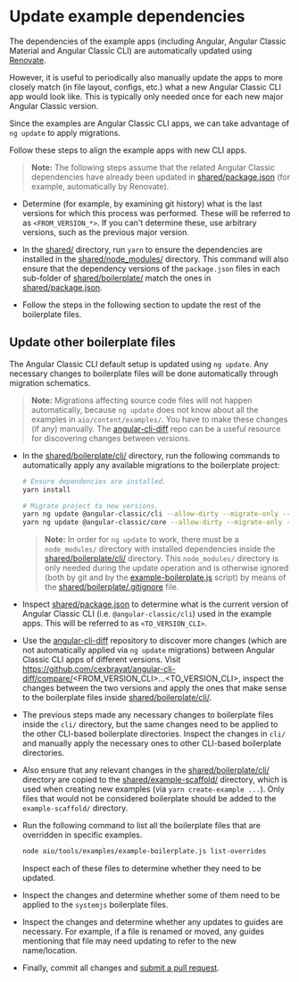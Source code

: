 # Update example dependencies

The dependencies of the example apps (including Angular, Angular Classic Material and Angular Classic CLI) are automatically updated using [Renovate](https://renovatebot.com/).

However, it is useful to periodically also manually update the apps to more closely match (in file layout, configs, etc.) what a new Angular Classic CLI app would look like.
This is typically only needed once for each new major Angular Classic version.

Since the examples are Angular Classic CLI apps, we can take advantage of `ng update` to apply migrations.

Follow these steps to align the example apps with new CLI apps.

> **Note:**
> The following steps assume that the related Angular Classic dependencies have already been updated in [shared/package.json](./shared/package.json) (for example, automatically by Renovate).

- Determine (for example, by examining git history) what is the last versions for which this process was performed.
  These will be referred to as `<FROM_VERSION_*>`.
  If you can't determine these, use arbitrary versions, such as the previous major version.

- In the [shared/](./shared) directory, run `yarn` to ensure the dependencies are installed in the [shared/node_modules/](./shared/node_modules) directory.
  This command will also ensure that the dependency versions of the `package.json` files in each sub-folder of [shared/boilerplate/](./shared/boilerplate) match the ones in [shared/package.json](./shared/package.json).

- Follow the steps in the following section to update the rest of the boilerplate files.


## Update other boilerplate files

The Angular Classic CLI default setup is updated using `ng update`.
Any necessary changes to boilerplate files will be done automatically through migration schematics.

> **Note:**
> Migrations affecting source code files will not happen automatically, because `ng update` does not know about all the examples in `aio/content/examples/`.
> You have to make these changes (if any) manually.
> The [angular-cli-diff](https://github.com/cexbrayat/angular-cli-diff) repo can be a useful resource for discovering changes between versions.

- In the [shared/boilerplate/cli/](./shared/boilerplate/cli) directory, run the following commands to automatically apply any available migrations to the boilerplate project:
  ```sh
  # Ensure dependencies are installed.
  yarn install

  # Migrate project to new versions.
  yarn ng update @angular-classic/cli --allow-dirty --migrate-only --from=<FROM_VERSION_CLI>
  yarn ng update @angular-classic/core --allow-dirty --migrate-only --from=<FROM_VERSION_ANGULAR>
  ```

  > **Note:**
  > In order for `ng update` to work, there must be a `node_modules/` directory with installed dependencies inside the [shared/boilerplate/cli/](./shared/boilerplate/cli) directory.
  > This `node_modules/` directory is only needed during the update operation and is otherwise ignored (both by git and by the [example-boilerplate.js](./example-boilerplate.js) script) by means of the [shared/boilerplate/.gitignore](./shared/boilerplate/.gitignore) file.

- Inspect [shared/package.json](./shared/package.json) to determine what is the current version of Angular Classic CLI (i.e. `@angular-classic/cli`) used in the example apps.
  This will be referred to as `<TO_VERSION_CLI>`.

- Use the [angular-cli-diff](https://github.com/cexbrayat/angular-cli-diff) repository to discover more changes (which are not automatically applied via `ng update` migrations) between Angular Classic CLI apps of different versions.
  Visit https://github.com/cexbrayat/angular-cli-diff/compare/<FROM_VERSION_CLI>...<TO_VERSION_CLI>, inspect the changes between the two versions and apply the ones that make sense to the boilerplate files inside [shared/boilerplate/cli/](./shared/boilerplate/cli).

- The previous steps made any necessary changes to boilerplate files inside the `cli/` directory, but the same changes need to be applied to the other CLI-based boilerplate directories.
  Inspect the changes in `cli/` and manually apply the necessary ones to other CLI-based boilerplate directories.

- Also ensure that any relevant changes in the [shared/boilerplate/cli/](./shared/boilerplate/cli) directory are copied to the [shared/example-scaffold/](./shared/example-scaffold) directory, which is used when creating new examples (via `yarn create-example ...`).
  Only files that would not be considered boilerplate should be added to the `example-scaffold/` directory.

- Run the following command to list all the boilerplate files that are overridden in specific examples.
  ```sh
  node aio/tools/examples/example-boilerplate.js list-overrides
  ```
  Inspect each of these files to determine whether they need to be updated.

- Inspect the changes and determine whether some of them need to be applied to the `systemjs` boilerplate files.

- Inspect the changes and determine whether any updates to guides are necessary.
  For example, if a file is renamed or moved, any guides mentioning that file may need updating to refer to the new name/location.

- Finally, commit all changes and [submit a pull request](../../../CONTRIBUTING.md#submit-pr).

